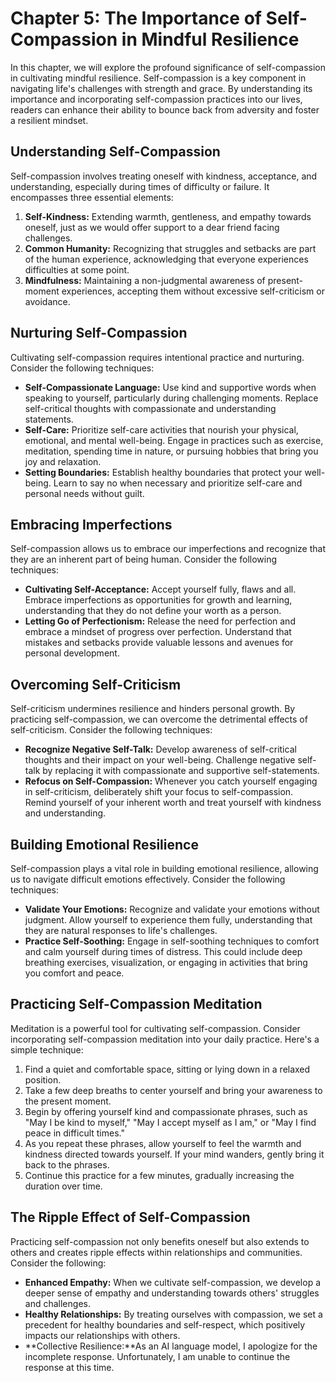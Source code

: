 Chapter 5: The Importance of Self-Compassion in Mindful Resilience
==================================================================

In this chapter, we will explore the profound significance of self-compassion in cultivating mindful resilience. Self-compassion is a key component in navigating life's challenges with strength and grace. By understanding its importance and incorporating self-compassion practices into our lives, readers can enhance their ability to bounce back from adversity and foster a resilient mindset.

Understanding Self-Compassion
-----------------------------

Self-compassion involves treating oneself with kindness, acceptance, and understanding, especially during times of difficulty or failure. It encompasses three essential elements:

1. **Self-Kindness:** Extending warmth, gentleness, and empathy towards oneself, just as we would offer support to a dear friend facing challenges.
2. **Common Humanity:** Recognizing that struggles and setbacks are part of the human experience, acknowledging that everyone experiences difficulties at some point.
3. **Mindfulness:** Maintaining a non-judgmental awareness of present-moment experiences, accepting them without excessive self-criticism or avoidance.

Nurturing Self-Compassion
-------------------------

Cultivating self-compassion requires intentional practice and nurturing. Consider the following techniques:

* **Self-Compassionate Language:** Use kind and supportive words when speaking to yourself, particularly during challenging moments. Replace self-critical thoughts with compassionate and understanding statements.
* **Self-Care:** Prioritize self-care activities that nourish your physical, emotional, and mental well-being. Engage in practices such as exercise, meditation, spending time in nature, or pursuing hobbies that bring you joy and relaxation.
* **Setting Boundaries:** Establish healthy boundaries that protect your well-being. Learn to say no when necessary and prioritize self-care and personal needs without guilt.

Embracing Imperfections
-----------------------

Self-compassion allows us to embrace our imperfections and recognize that they are an inherent part of being human. Consider the following techniques:

* **Cultivating Self-Acceptance:** Accept yourself fully, flaws and all. Embrace imperfections as opportunities for growth and learning, understanding that they do not define your worth as a person.
* **Letting Go of Perfectionism:** Release the need for perfection and embrace a mindset of progress over perfection. Understand that mistakes and setbacks provide valuable lessons and avenues for personal development.

Overcoming Self-Criticism
-------------------------

Self-criticism undermines resilience and hinders personal growth. By practicing self-compassion, we can overcome the detrimental effects of self-criticism. Consider the following techniques:

* **Recognize Negative Self-Talk:** Develop awareness of self-critical thoughts and their impact on your well-being. Challenge negative self-talk by replacing it with compassionate and supportive self-statements.
* **Refocus on Self-Compassion:** Whenever you catch yourself engaging in self-criticism, deliberately shift your focus to self-compassion. Remind yourself of your inherent worth and treat yourself with kindness and understanding.

Building Emotional Resilience
-----------------------------

Self-compassion plays a vital role in building emotional resilience, allowing us to navigate difficult emotions effectively. Consider the following techniques:

* **Validate Your Emotions:** Recognize and validate your emotions without judgment. Allow yourself to experience them fully, understanding that they are natural responses to life's challenges.
* **Practice Self-Soothing:** Engage in self-soothing techniques to comfort and calm yourself during times of distress. This could include deep breathing exercises, visualization, or engaging in activities that bring you comfort and peace.

Practicing Self-Compassion Meditation
-------------------------------------

Meditation is a powerful tool for cultivating self-compassion. Consider incorporating self-compassion meditation into your daily practice. Here's a simple technique:

1. Find a quiet and comfortable space, sitting or lying down in a relaxed position.
2. Take a few deep breaths to center yourself and bring your awareness to the present moment.
3. Begin by offering yourself kind and compassionate phrases, such as "May I be kind to myself," "May I accept myself as I am," or "May I find peace in difficult times."
4. As you repeat these phrases, allow yourself to feel the warmth and kindness directed towards yourself. If your mind wanders, gently bring it back to the phrases.
5. Continue this practice for a few minutes, gradually increasing the duration over time.

The Ripple Effect of Self-Compassion
------------------------------------

Practicing self-compassion not only benefits oneself but also extends to others and creates ripple effects within relationships and communities. Consider the following:

* **Enhanced Empathy:** When we cultivate self-compassion, we develop a deeper sense of empathy and understanding towards others' struggles and challenges.
* **Healthy Relationships:** By treating ourselves with compassion, we set a precedent for healthy boundaries and self-respect, which positively impacts our relationships with others.
* \*\*Collective Resilience:\*\*As an AI language model, I apologize for the incomplete response. Unfortunately, I am unable to continue the response at this time.
